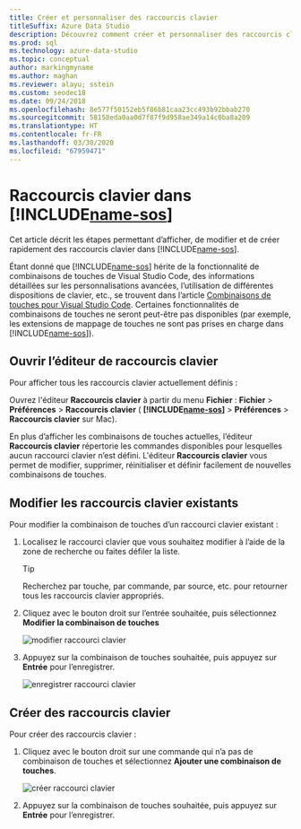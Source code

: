 ```yaml
---
title: Créer et personnaliser des raccourcis clavier
titleSuffix: Azure Data Studio
description: Découvrez comment créer et personnaliser des raccourcis clavier dans Azure Data Studio
ms.prod: sql
ms.technology: azure-data-studio
ms.topic: conceptual
author: markingmyname
ms.author: maghan
ms.reviewer: alayu; sstein
ms.custom: seodec18
ms.date: 09/24/2018
ms.openlocfilehash: 8e577f50152eb5f86b81caa23cc493b92bbab270
ms.sourcegitcommit: 58158eda0aa0d7f87f9d958ae349a14c0ba8a209
ms.translationtype: HT
ms.contentlocale: fr-FR
ms.lasthandoff: 03/30/2020
ms.locfileid: "67959471"
---
```

# <a name="keyboard-shortcuts-in-name-sos"></a>Raccourcis clavier dans [!INCLUDE[name-sos](../includes/name-sos.md)]

Cet article décrit les étapes permettant d’afficher, de modifier et de créer rapidement des raccourcis clavier dans [!INCLUDE[name-sos](../includes/name-sos-short.md)].

Étant donné que [!INCLUDE[name-sos](../includes/name-sos-short.md)] hérite de la fonctionnalité de combinaisons de touches de Visual Studio Code, des informations détaillées sur les personnalisations avancées, l’utilisation de différentes dispositions de clavier, etc., se trouvent dans l’article [Combinaisons de touches pour Visual Studio Code](https://code.visualstudio.com/docs/getstarted/keybindings). Certaines fonctionnalités de combinaisons de touches ne seront peut-être pas disponibles (par exemple, les extensions de mappage de touches ne sont pas prises en charge dans [!INCLUDE[name-sos](../includes/name-sos-short.md)]).


## <a name="open-the-keyboard-shortcuts-editor"></a>Ouvrir l’éditeur de raccourcis clavier

Pour afficher tous les raccourcis clavier actuellement définis :

Ouvrez l'éditeur **Raccourcis clavier** à partir du menu **Fichier** : **Fichier** > **Préférences** > **Raccourcis clavier** ( **[!INCLUDE[name-sos](../includes/name-sos-short.md)]**  > **Préférences** > **Raccourcis clavier** sur Mac).

En plus d’afficher les combinaisons de touches actuelles, l’éditeur **Raccourcis clavier** répertorie les commandes disponibles pour lesquelles aucun raccourci clavier n’est défini. L'éditeur **Raccourcis clavier** vous permet de modifier, supprimer, réinitialiser et définir facilement de nouvelles combinaisons de touches.  


## <a name="edit-existing-keyboard-shortcuts"></a>Modifier les raccourcis clavier existants

Pour modifier la combinaison de touches d’un raccourci clavier existant :

1. Localisez le raccourci clavier que vous souhaitez modifier à l’aide de la zone de recherche ou faites défiler la liste.
   > [!TIP]
   > Recherchez par touche, par commande, par source, etc. pour retourner tous les raccourcis clavier appropriés.

1. Cliquez avec le bouton droit sur l’entrée souhaitée, puis sélectionnez **Modifier la combinaison de touches**

   ![modifier raccourci clavier](media/keyboard-shortcuts/change-keybinding.png)

1. Appuyez sur la combinaison de touches souhaitée, puis appuyez sur **Entrée** pour l’enregistrer. 

   ![enregistrer raccourci clavier](media/keyboard-shortcuts/save-keybinding.png)

## <a name="create-new-keyboard-shortcuts"></a>Créer des raccourcis clavier

Pour créer des raccourcis clavier :

1. Cliquez avec le bouton droit sur une commande qui n’a pas de combinaison de touches et sélectionnez **Ajouter une combinaison de touches**.

   ![créer raccourci clavier](media/keyboard-shortcuts/add-keybinding.png)

1. Appuyez sur la combinaison de touches souhaitée, puis appuyez sur **Entrée** pour l’enregistrer.


